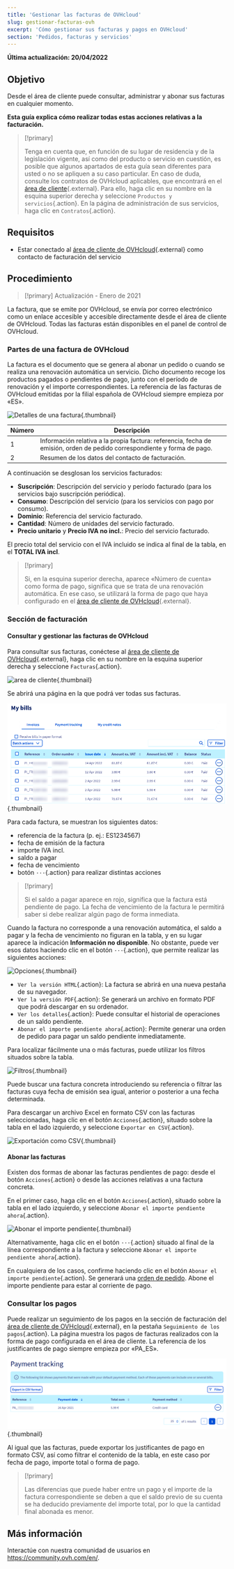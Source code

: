 ```yaml
---
title: 'Gestionar las facturas de OVHcloud'
slug: gestionar-facturas-ovh
excerpt: 'Cómo gestionar sus facturas y pagos en OVHcloud'
section: 'Pedidos, facturas y servicios'
---
```


**Última actualización: 20/04/2022**

## Objetivo

Desde el área de cliente puede consultar, administrar y abonar sus facturas en cualquier momento.

**Esta guía explica cómo realizar todas estas acciones relativas a la facturación.**

> [!primary]
>
> Tenga en cuenta que, en función de su lugar de residencia y de la legislación vigente, así como del producto o servicio en cuestión, es posible que algunos apartados de esta guía sean diferentes para usted o no se apliquen a su caso particular. En caso de duda, consulte los contratos de OVHcloud aplicables, que encontrará en el [área de cliente](https://ca.ovh.com/auth/?action=gotomanager&from=https://www.ovh.com/world/&ovhSubsidiary=ws){.external}. Para ello, haga clic en su nombre en la esquina superior derecha y seleccione `Productos y servicios`{.action}. En la página de administración de sus servicios, haga clic en `Contratos`{.action}.
>

## Requisitos

- Estar conectado al [área de cliente de OVHcloud](https://ca.ovh.com/auth/?action=gotomanager&from=https://www.ovh.com/world/&ovhSubsidiary=ws){.external} como contacto de facturación del servicio

## Procedimiento

> [!primary]
> Actualización - Enero de 2021
>
La factura, que se emite por OVHcloud, se envía por correo electrónico como un enlace accesible y accesible directamente desde el área de cliente de OVHcloud. Todas las facturas están disponibles en el panel de control de OVHcloud.
>

### Partes de una factura de OVHcloud

La factura es el documento que se genera al abonar un pedido o cuando se realiza una renovación automática un servicio. Dicho documento recoge los productos pagados o pendientes de pago, junto con el período de renovación y el importe correspondientes. La referencia de las facturas de OVHcloud emitidas por la filial española de OVHcloud siempre empieza por «ES».

![Detalles de una factura](images/invoice-es.png){.thumbnail}

|Número|Descripción|
|---|---|
|1|Información relativa a la propia factura: referencia, fecha de emisión, orden de pedido correspondiente y forma de pago.|
|2|Resumen de los datos del contacto de facturación.|

A continuación se desglosan los servicios facturados:

- **Suscripción**: Descripción del servicio y período facturado (para los servicios bajo suscripción periódica).
- **Consumo**: Descripción del servicio (para los servicios con pago por consumo).
- **Dominio**: Referencia del servicio facturado.
- **Cantidad**: Número de unidades del servicio facturado. 
- **Precio unitario** y **Precio IVA no incl.**: Precio del servicio facturado.

El precio total del servicio con el IVA incluido se indica al final de la tabla, en el **TOTAL IVA incl**.

> [!primary]
>
> Si, en la esquina superior derecha, aparece «Número de cuenta» como forma de pago, significa que se trata de una renovación automática. En ese caso, se utilizará la forma de pago que haya configurado en el [área de cliente de OVHcloud](https://ca.ovh.com/auth/?action=gotomanager&from=https://www.ovh.com/world/&ovhSubsidiary=ws){.external}.
>

### Sección de facturación

#### Consultar y gestionar las facturas de OVHcloud

Para consultar sus facturas, conéctese al [área de cliente de OVHcloud](https://ca.ovh.com/auth/?action=gotomanager&from=https://www.ovh.com/world/&ovhSubsidiary=ws){.external}, haga clic en su nombre en la esquina superior derecha y seleccione `Facturas`{.action}. 

![area de cliente](images/hubinvoices.png){.thumbnail}

Se abrirá una página en la que podrá ver todas sus facturas.

![Mis facturas](images/billing_section.png){.thumbnail}

Para cada factura, se muestran los siguientes datos:

- referencia de la factura (p. ej.: ES1234567)
- fecha de emisión de la factura
- importe IVA incl.
- saldo a pagar
- fecha de vencimiento
- botón `···`{.action} para realizar distintas acciones

> [!primary]
>
> Si el saldo a pagar aparece en rojo, significa que la factura está pendiente de pago. La fecha de vencimiento de la factura le permitirá saber si debe realizar algún pago de forma inmediata.
>

Cuando la factura no corresponde a una renovación automática, el saldo a pagar y la fecha de vencimiento no figuran en la tabla, y en su lugar aparece la indicación **Información no disponible**. No obstante, puede ver esos datos haciendo clic en el botón `···`{.action}, que permite realizar las siguientes acciones:

![Opciones](images/actions-choice.png){.thumbnail}

- `Ver la versión HTML`{.action}: La factura se abrirá en una nueva pestaña de su navegador.
- `Ver la versión PDF`{.action}: Se generará un archivo en formato PDF que podrá descargar en su ordenador.
- `Ver los detalles`{.action}: Puede consultar el historial de operaciones de un saldo pendiente.
- `Abonar el importe pendiente ahora`{.action}: Permite generar una orden de pedido para pagar un saldo pendiente inmediatamente.

Para localizar fácilmente una o más facturas, puede utilizar los filtros situados sobre la tabla.

![Filtros](images/invoice-filter.png){.thumbnail}

Puede buscar una factura concreta introduciendo su referencia o filtrar las facturas cuya fecha de emisión sea igual, anterior o posterior a una fecha determinada.

Para descargar un archivo Excel en formato CSV con las facturas seleccionadas, haga clic en el botón `Acciones`{.action}, situado sobre la tabla en el lado izquierdo, y seleccione `Exportar en CSV`{.action}.

![Exportación como CSV](images/csv-export.png){.thumbnail}

#### Abonar las facturas <a name="abonar-las-facturas"></a>

Existen dos formas de abonar las facturas pendientes de pago: desde el botón `Acciones`{.action} o desde las acciones relativas a una factura concreta.

En el primer caso, haga clic en el botón `Acciones`{.action}, situado sobre la tabla en el lado izquierdo, y seleccione `Abonar el importe pendiente ahora`{.action}.

![Abonar el importe pendiente](images/balance-payment.png){.thumbnail}

Alternativamente, haga clic en el botón `···`{.action} situado al final de la línea correspondiente a la factura y seleccione `Abonar el importe pendiente ahora`{.action}.

En cualquiera de los casos, confirme haciendo clic en el botón `Abonar el importe pendiente`{.action}. Se generará una [orden de pedido](../gestionar-los-pedidos-en-ovh/#la-orden-de-pedido). Abone el importe pendiente para estar al corriente de pago.

### Consultar los pagos

Puede realizar un seguimiento de los pagos en la sección de facturación del [área de cliente de OVHcloud](https://ca.ovh.com/auth/?action=gotomanager&from=https://www.ovh.com/world/&ovhSubsidiary=ws){.external}, en la pestaña `Seguimiento de los pagos`{.action}. La página muestra los pagos de facturas realizados con la forma de pago configurada en el área de cliente. La referencia de los justificantes de pago siempre empieza por «PA_ES».

![Seguimiento de los pagos](images/payment_tracking.png){.thumbnail}

Al igual que las facturas, puede exportar los justificantes de pago en formato CSV, así como filtrar el contenido de la tabla, en este caso por fecha de pago, importe total o forma de pago.

> [!primary]
>
> Las diferencias que puede haber entre un pago y el importe de la factura correspondiente se deben a que el saldo previo de su cuenta se ha deducido previamente del importe total, por lo que la cantidad final abonada es menor.
>

## Más información

Interactúe con nuestra comunidad de usuarios en <https://community.ovh.com/en/>.
